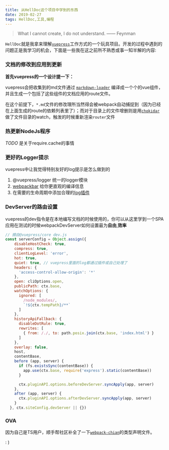 ```yaml
---
title: 从HellDoc这个项目中学到的东西
date: 2019-02-27
tags: HellDoc,工具,编程
---
```




> What I cannot create, I do not understand.  —— Feynman



`HellDoc`就是我拿来理解[`vuepress`](https://github.com/vuejs/vuepress/blob/master/)工作方式的一个玩具项目。开发的过程中遇到的问题正是我学习的机会，下面是一些我在这之前所不熟悉或事一知半解的内容:

### 文档的修改到应用到更新

**首先vuepress的一个设计提一下：**

vuepress会把收集到的md文件通过 [`markdown-loader`](https://github.com/vuejs/vuepress/blob/master/packages/%40vuepress/markdown-loader/index.js) 编译成一个个的vue组件，并且生成一个包括了这些组件的文档应用的route文件。

在这个前提下，`*.md`文件的修改理所当然得会被webpack自动捕捉到（因为已经在上面生成的route的依赖列表里了）；而对于目录上的文件增删则是用[`chokidar`](https://github.com/paulmillr/chokidar)做了文件目录的watch，触发的时候重新渲染`router`文件

### 热更新NodeJs程序

*TODO* 是关于require.cache的事情

### 更好的Logger提示

vuepress中让我觉得特别友好的log提示是怎么做到的

1. @vuepress/logger 统一的logger模块
2. [webpackbar](https://github.com/nuxt/webpackbar) 给你更直观的编译信息
3. 在需要的生命周期中添加合理的[log插件](https://github.com/vuejs/vuepress/blob/master/packages/%40vuepress/core/lib/webpack/DevLogPlugin.js)

### DevServer的路由设置

vuepress的dev指令是在本地编写文档的时候使用的，你可以从这里学到一个SPA应用在测试的时候webpackDevServer如何设置最为**自由**,**效率**

```javascript
// 摘自@vuepress/core dev.js
const serverConfig = Object.assign({
    disableHostCheck: true,
    compress: true,
    clientLogLevel: 'error',
    hot: true,
    quiet: true, // vuepress里面的log都通过插件或自己处理了
    headers: {
      'access-control-allow-origin': '*'
    },
    open: cliOptions.open,
    publicPath: ctx.base,
    watchOptions: {
      ignored: [
        /node_modules/,
        `!${ctx.tempPath}/**`
      ]
    },
    historyApiFallback: {
      disableDotRule: true,
      rewrites: [
        { from: /./, to: path.posix.join(ctx.base, 'index.html') }
      ]
    },
    overlay: false,
    host,
    contentBase,
    before (app, server) {
      if (fs.existsSync(contentBase)) {
        app.use(ctx.base, require('express').static(contentBase))
      }

      ctx.pluginAPI.options.beforeDevServer.syncApply(app, server)
    },
    after (app, server) {
      ctx.pluginAPI.options.afterDevServer.syncApply(app, server)
    }
  }, ctx.siteConfig.devServer || {})
```



### OVA

因为自己是TS用户，顺手帮社区补全了一下[`webpack-chian`](https://github.com/neutrinojs/webpack-chain/pull/132)的类型声明文件。

: )
